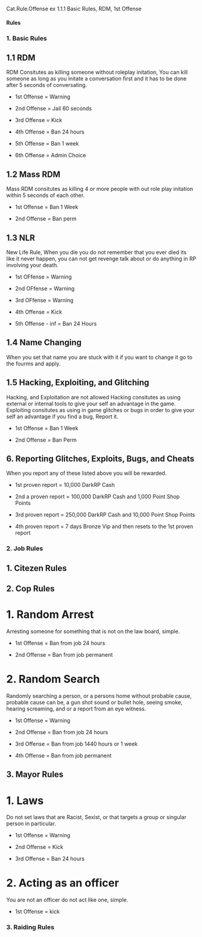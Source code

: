 Cat.Rule.Offense
ex
1.1.1 Basic Rules, RDM, 1st Offense
#### Rules

### 1. Basic Rules

## 1.1 RDM
RDM Consitutes as killing someone without roleplay initation, You can kill someone as long as you initate a conversation first
and it has to be done after 5 seconds of conversating.

- 1st Offense = Warning

- 2nd Offense = Jail 60 seconds

- 3rd Offense = Kick 

- 4th Offense = Ban 24 hours

- 5th Offense = Ban 1 week

- 6th Offense = Admin Choice

## 1.2 Mass RDM
Mass RDM consitutes as killing 4 or more people with out role play initation within 5 seconds of each other.

- 1st Offense = Ban 1 Week

- 2nd Offense = Ban perm

## 1.3 NLR
New Life Rule, When you die you do not remember that you ever died its like it never happen, you can not get revenge
talk about or do anything in RP involving your death. 

- 1st OFfense = Warning

- 2nd OFfense = Warning

- 3rd OFfense = Warning

- 4th Offense = Kick

- 5th Offense - inf = Ban 24 Hours

## 1.4 Name Changing
When you set that name you are stuck with it if you want to change it go to the fourms and apply.

## 1.5 Hacking, Exploiting, and Glitching
Hacking, and Exploitation are not allowed 
Hacking consitutes as using external or internal tools to give your self an advantage in the game.
Exploiting consitutes as using in game glitches or bugs in order to give your self an advantage if you find a bug, Report it.

- 1st Offense = Ban 1 Week

- 2nd Offense = Ban Perm

## 6. Reporting Glitches, Exploits, Bugs, and Cheats
When you report any of these listed above you will be rewarded.

- 1st proven report = 10,000 DarkRP Cash

- 2nd a proven report = 100,000 DarkRP Cash and 1,000 Point Shop Points

- 3rd proven report = 250,000 DarkRP Cash and 10,000 Point Shop Points

- 4th proven report = 7 days Bronze Vip and then resets to the 1st proven report

### 2. Job Rules

## 1. Citezen Rules

## 2. Cop Rules

# 1. Random Arrest
Arresting someone for something that is not on the law board, simple.

- 1st Offense = Ban from job 24 hours

- 2nd Offense = Ban from job permanent 

# 2. Random Search
Randomly searching a person, or a persons home without probable cause, probable cause can be, a gun shot sound or bullet hole,
seeing smoke, hearing screaming, and or a report from an eye witness.

- 1st Offense = Warning

- 2nd Offense = Ban from job 24 hours

- 3rd Offense = Ban from job 1440 hours or 1 week

 - 4th Offense = Ban from job permanent
 
 ## 3. Mayor Rules
 
 # 1. Laws
 Do not set laws that are Racist, Sexist, or that targets a group or singular person in particular. 
 
 - 1st Offense = Warning
 
 - 2nd Offense = Kick
 
 - 3rd Offense = Ban 24 hours

# 2. Acting as an officer
You are not an officer do not act like one, simple.

- 1st Offense = kick

### 3. Raiding Rules
